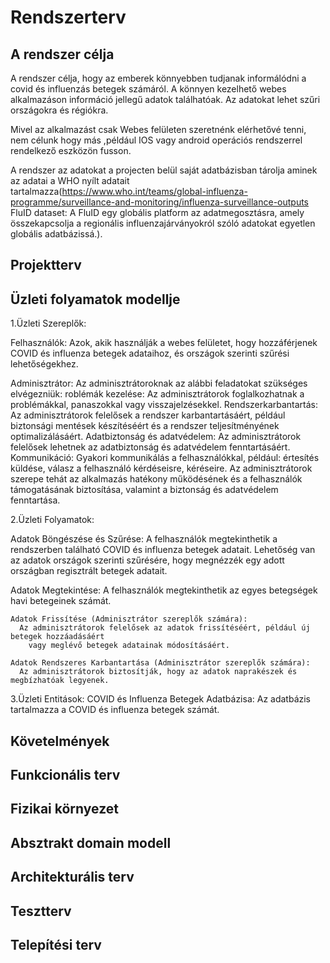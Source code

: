 # Rendszerterv

## A rendszer célja

A rendszer célja, hogy  az emberek könnyebben tudjanak informálódni a covid és influenzás betegek számáról. A könnyen kezelhető webes alkalmazáson információ jellegű adatok találhatóak. Az adatokat lehet szűri országokra és régiókra. 

Mivel az alkalmazást csak Webes felületen szeretnénk elérhetővé tenni, nem célunk hogy más ,például IOS vagy android operációs rendszerrel rendelkező eszközön fusson.

A rendszer az adatokat a projecten belül saját adatbázisban tárolja aminek az adatai a WHO nyílt adatait tartalmazza(https://www.who.int/teams/global-influenza-programme/surveillance-and-monitoring/influenza-surveillance-outputs FluID dataset: A FluID egy globális platform az adatmegosztásra, amely összekapcsolja a regionális influenzajárványokról szóló adatokat egyetlen globális adatbázissá.).

## Projektterv

## Üzleti folyamatok modellje

1.Üzleti Szereplők:

  Felhasználók: Azok, akik használják a webes felületet, hogy hozzáférjenek COVID és influenza
    betegek adataihoz, és országok szerinti szűrési lehetőségekhez.
  
  Adminisztrátor: Az adminisztrátoroknak az alábbi feladatokat szükséges elvégezniük:
      roblémák kezelése: Az adminisztrátorok foglalkozhatnak a problémákkal,
        panaszokkal vagy visszajelzésekkel.
      Rendszerkarbantartás: Az adminisztrátorok felelősek a rendszer karbantartásáért, például
        biztonsági mentések készítéséért és a rendszer teljesítményének optimalizálásáért.
      Adatbiztonság és adatvédelem: Az adminisztrátorok felelősek lehetnek az adatbiztonság
        és adatvédelem fenntartásáért.
      Kommunikáció: Gyakori kommunikálás a felhasználókkal, például: értesítés küldése, 
        válasz a felhasználó kérdéseisre, kéréseire.
Az adminisztrátorok szerepe tehát az alkalmazás hatékony működésének és a felhasználók támogatásának biztosítása,
  valamint a biztonság és adatvédelem fenntartása.

2.Üzleti Folyamatok:

  Adatok Böngészése és Szűrése:
      A felhasználók megtekinthetik a rendszerben található COVID és influenza betegek adatait.
      Lehetőség van az adatok országok szerinti szűrésére, hogy megnézzék egy
        adott országban regisztrált betegek adatait.
      
  Adatok Megtekintése:
      A felhasználók megtekinthetik az egyes betegségek havi betegeinek számát.
      
 	Adatok Frissítése (Adminisztrátor szereplők számára):
      Az adminisztrátorok felelősek az adatok frissítéséért, például új betegek hozzáadásáért
        vagy meglévő betegek adatainak módosításáért.
      
	Adatok Rendszeres Karbantartása (Adminisztrátor szereplők számára):
      Az adminisztrátorok biztosítják, hogy az adatok naprakészek és megbízhatóak legyenek.
  		
3.Üzleti Entitások:
  COVID és Influenza Betegek Adatbázisa: Az adatbázis tartalmazza a COVID és influenza betegek számát.



## Követelmények

## Funkcionális terv

## Fizikai környezet

## Absztrakt domain modell

## Architekturális terv

## Tesztterv

## Telepítési terv
